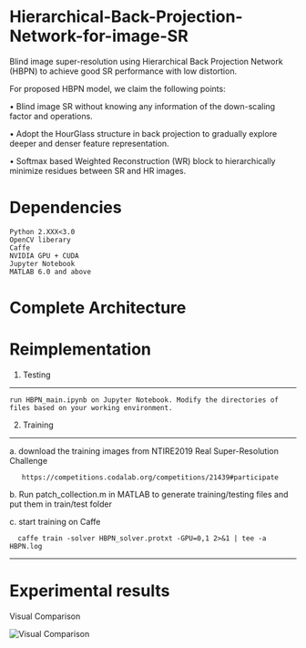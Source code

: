 # Hierarchical-Back-Projection-Network-for-image-SR
Blind image super-resolution using Hierarchical Back Projection Network (HBPN) to achieve good SR performance with low distortion.

For proposed HBPN model, we claim the following points:

• Blind image SR without knowing any information of the down-scaling factor and operations.

• Adopt the HourGlass structure in back projection to gradually explore deeper and denser feature representation.

• Softmax based Weighted Reconstruction (WR) block to hierarchically minimize residues between SR and HR images.

# Dependencies
    Python 2.XXX<3.0
    OpenCV liberary
    Caffe 
    NVIDIA GPU + CUDA
    Jupyter Notebook
    MATLAB 6.0 and above

# Complete Architecture

# Reimplementation
1. Testing
---------------------------------------
    run HBPN_main.ipynb on Jupyter Notebook. Modify the directories of files based on your working environment.

2. Training
---------------------------
   a. download the training images from NTIRE2019 Real Super-Resolution Challenge
    
       https://competitions.codalab.org/competitions/21439#participate
   
   b. Run patch_collection.m in MATLAB to generate training/testing files and put them in train/test folder
   
   c. start training on Caffe
   
      caffe train -solver HBPN_solver.protxt -GPU=0,1 2>&1 | tee -a HBPN.log
      
---------------------------
  
# Experimental results

Visual Comparison

![Visual Comparison](https://github.com/Holmes-Alan/Face-SR/blob/master/results/VQ_Compare.png)
